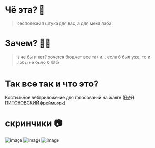 # Чё эта? 🤔

> бесполезная штука для вас, а для меня лаба

# Зачем? 🤷‍♂️

> а че бы и нет? хочется бюджет все так и... если б был уже, то и лабы не было б 😁👍

# Так все так и что это?

Костыльное вебприложение для голосований на жанге ([~~ПИД~~ ПИТОНОВСКИЙ фреймворк](https://www.djangoproject.com/))

# скринчики 📷
![image](https://github.com/2lfey/zxc/assets/68865207/e57f9d9e-97a8-466b-b386-ddedbe872ba8)
![image](https://github.com/2lfey/zxc/assets/68865207/257bdac0-d0ff-46a1-8302-db97d6c20cf2)
![image](https://github.com/2lfey/zxc/assets/68865207/9bfa6d90-d874-4ab4-9e74-727c9db9e3e6)
